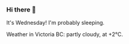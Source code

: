 ### Hi there :wave:

It's Wednesday! I'm probably sleeping.

Weather in Victoria BC: partly cloudy, at +2°C.
